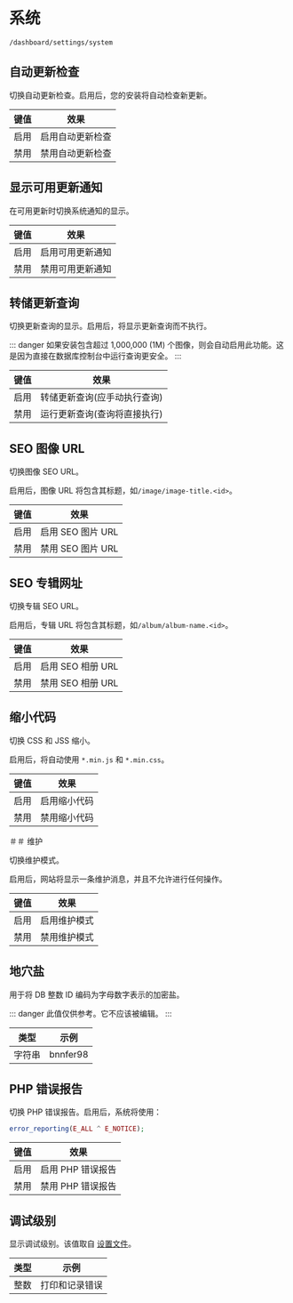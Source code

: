 # 系统

`/dashboard/settings/system`

## 自动更新检查

切换自动更新检查。启用后，您的安装将自动检查新更新。

|键值 |效果|
| -------- | ------------------------------- |
|启用|启用自动更新检查 |
|禁用|禁用自动更新检查 |

## 显示可用更新通知

在可用更新时切换系统通知的显示。

|键值 |效果|
| -------- | ------------------------------- |
|启用|启用可用更新通知 |
|禁用|禁用可用更新通知 |

## 转储更新查询

切换更新查询的显示。启用后，将显示更新查询而不执行。

::: danger
如果安装包含超过 1,000,000 (1M) 个图像，则会自动启用此功能。这是因为直接在数据库控制台中运行查询更安全。
:::

|键值 |效果|
| -------- | --------------------------------------------------- |
|启用|转储更新查询(应手动执行查询) |
|禁用|运行更新查询(查询将直接执行) |

## SEO 图像 URL

切换图像 SEO URL。

启用后，图像 URL 将包含其标题，如`/image/image-title.<id>`。

|键值 |效果|
| -------- | --------------- |
|启用|启用 SEO 图片 URL |
|禁用|禁用 SEO 图片 URL |

## SEO 专辑网址

切换专辑 SEO URL。

启用后，专辑 URL 将包含其标题，如`/album/album-name.<id>`。

|键值 |效果|
| -------- | --------------- |
|启用|启用 SEO 相册 URL |
|禁用|禁用 SEO 相册 URL |

## 缩小代码

切换 CSS 和 JSS 缩小。

启用后，将自动使用 `*.min.js` 和 `*.min.css`。

|键值 |效果|
| -------- | ------------------- |
|启用|启用缩小代码 |
|禁用|禁用缩小代码 |

＃＃ 维护

切换维护模式。

启用后，网站将显示一条维护消息，并且不允许进行任何操作。

|键值 |效果|
| -------- | ------------------------ |
|启用|启用维护模式 |
|禁用|禁用维护模式 |

## 地穴盐

用于将 DB 整数 ID 编码为字母数字表示的加密盐。

::: danger
此值仅供参考。它不应该被编辑。
:::

|类型 |示例 |
| ------ | --------- |
|字符串 | bnnfer98 |

## PHP 错误报告

切换 PHP 错误报告。启用后，系统将使用：

```php
error_reporting(E_ALL ^ E_NOTICE);
```

|键值 |效果|
| -------- | --------------------------- |
|启用|启用 PHP 错误报告 |
|禁用|禁用 PHP 错误报告 |

## 调试级别

显示调试级别。该值取自 [设置文件](../setup/settings-file.md)。

|类型 |示例 |
| ------- | -------------------- |
|整数 |打印和记录错误 |
